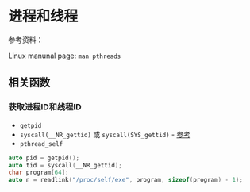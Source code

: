 # 进程和线程

参考资料：

Linux manunal page: `man pthreads`

## 相关函数

### 获取进程ID和线程ID

* `getpid`
* `syscall(__NR_gettid)` 或 `syscall(SYS_gettid)` - [参考](https://stackoverflow.com/questions/22351033/difference-between-nr-gettid-and-sys-gettid)
* `pthread_self`

```cpp
auto pid = getpid();
auto tid = syscall(__NR_gettid);
char program[64];
auto n = readlink("/proc/self/exe", program, sizeof(program) - 1);
```

